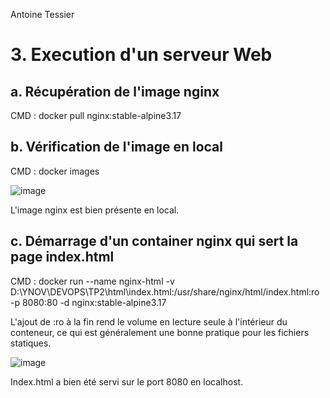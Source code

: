 Antoine Tessier

# 3. Execution d'un serveur Web

## a. Récupération de l'image nginx
CMD : docker pull nginx:stable-alpine3.17

## b. Vérification de l'image en local
CMD : docker images

![image](https://github.com/KaoDje/DevOpsYnovAntoine/assets/113984329/26319ffc-58fe-4d8c-8567-0e3dbe466a58)

L'image nginx est bien présente en local.

## c. Démarrage d'un container nginx qui sert la page index.html
CMD : docker run --name nginx-html -v D:\YNOV\DEVOPS\TP2\html\index.html:/usr/share/nginx/html/index.html:ro -p 8080:80 -d nginx:stable-alpine3.17

L'ajout de :ro à la fin rend le volume en lecture seule à l'intérieur du conteneur, ce qui est généralement une bonne pratique pour les fichiers statiques.

![image](https://github.com/KaoDje/DevOpsYnovAntoine/assets/113984329/eef36d5e-80b2-4721-b367-9ac66db69db9)

Index.html a bien été servi sur le port 8080 en localhost.
